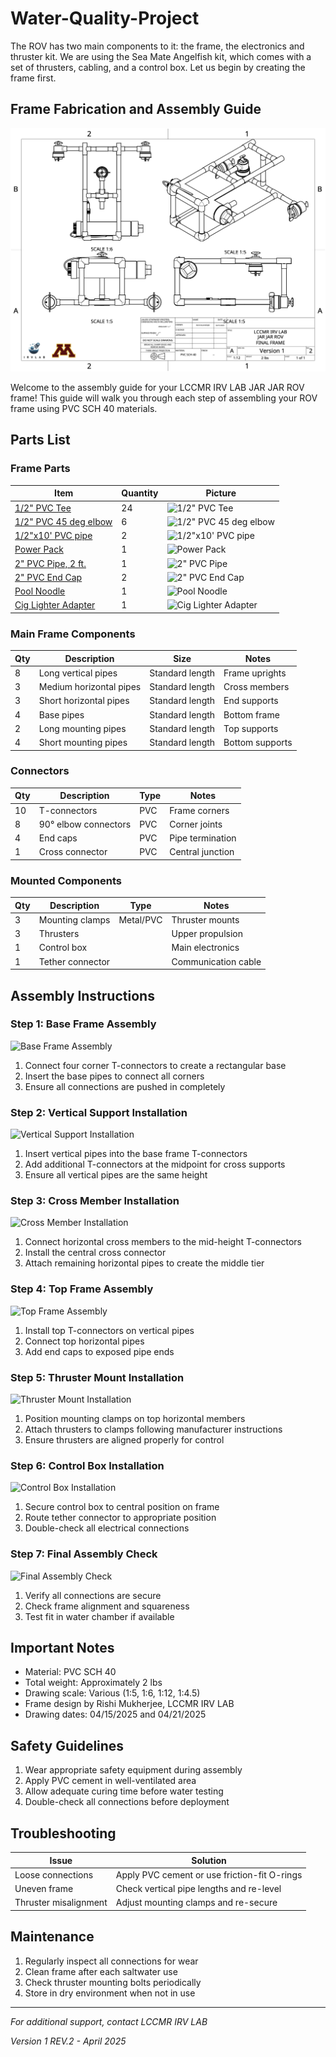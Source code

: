 # Water-Quality-Project

The ROV has two main components to it: the frame, the electronics and thruster kit. We are using the Sea Mate Angelfish kit, which comes with a set of thrusters, cabling, and a control box. Let us begin by creating the frame first. 

## Frame Fabrication and Assembly Guide
![JAR JAR ROV Complete Frame](./images/Final-Frame-Drawing.png)

Welcome to the assembly guide for your LCCMR IRV LAB JAR JAR ROV frame! This guide will walk you through each step of assembling your ROV frame using PVC SCH 40 materials.

## Parts List

### Frame Parts
| Item | Quantity | Picture |
|------|----------|---------|
| [1/2" PVC Tee](https://www.homedepot.com/p/Charlotte-Pipe-1-2-in-PVC-Schedule-40-S-x-S-x-S-Tee-PVC024000600HD/203812195) | 24 | ![1/2" PVC Tee](/api/placeholder/100/100) |
| [1/2" PVC 45 deg elbow](#) | 6 | ![1/2" PVC 45 deg elbow](/api/placeholder/100/100) |
| [1/2"x10' PVC pipe](#) | 2 | ![1/2"x10' PVC pipe](/api/placeholder/100/100) |
| [Power Pack](#) | 1 | ![Power Pack](/api/placeholder/100/100) |
| [2" PVC Pipe, 2 ft.](#) | 1 | ![2" PVC Pipe](/api/placeholder/100/100) | 
| [2" PVC End Cap](#) | 2 | ![2" PVC End Cap](/api/placeholder/100/100) | 
| [Pool Noodle](#) | 1 | ![Pool Noodle](/api/placeholder/100/100) | 
| [Cig Lighter Adapter](#) | 1 | ![Cig Lighter Adapter](/api/placeholder/100/100) |





### Main Frame Components
| Qty | Description | Size | Notes |
|-----|-------------|------|-------|
| 8 | Long vertical pipes | Standard length | Frame uprights |
| 3 | Medium horizontal pipes | Standard length | Cross members |
| 3 | Short horizontal pipes | Standard length | End supports |
| 4 | Base pipes | Standard length | Bottom frame |
| 2 | Long mounting pipes | Standard length | Top supports |
| 4 | Short mounting pipes | Standard length | Bottom supports |

### Connectors
| Qty | Description | Type | Notes |
|-----|-------------|------|-------|
| 10 | T-connectors | PVC | Frame corners |
| 8 | 90° elbow connectors | PVC | Corner joints |
| 4 | End caps | PVC | Pipe termination |
| 1 | Cross connector | PVC | Central junction |

### Mounted Components
| Qty | Description | Type | Notes |
|-----|-------------|------|-------|
| 3 | Mounting clamps | Metal/PVC | Thruster mounts |
| 3 | Thrusters | | Upper propulsion |
| 1 | Control box | | Main electronics |
| 1 | Tether connector | | Communication cable |

## Assembly Instructions

### Step 1: Base Frame Assembly
<!-- Step 1 Image: Show base frame assembly diagram -->
![Base Frame Assembly](path/to/step1-base.png)

1. Connect four corner T-connectors to create a rectangular base
2. Insert the base pipes to connect all corners
3. Ensure all connections are pushed in completely

### Step 2: Vertical Support Installation
<!-- Step 2 Image: Show vertical pipe installation -->
![Vertical Support Installation](path/to/step2-verticals.png)

1. Insert vertical pipes into the base frame T-connectors
2. Add additional T-connectors at the midpoint for cross supports
3. Ensure all vertical pipes are the same height

### Step 3: Cross Member Installation
<!-- Step 3 Image: Show horizontal cross member installation -->
![Cross Member Installation](path/to/step3-cross-members.png)

1. Connect horizontal cross members to the mid-height T-connectors
2. Install the central cross connector
3. Attach remaining horizontal pipes to create the middle tier

### Step 4: Top Frame Assembly
<!-- Step 4 Image: Show top frame assembly -->
![Top Frame Assembly](path/to/step4-top-frame.png)

1. Install top T-connectors on vertical pipes
2. Connect top horizontal pipes
3. Add end caps to exposed pipe ends

### Step 5: Thruster Mount Installation
<!-- Step 5 Image: Show thruster mount installation -->
![Thruster Mount Installation](path/to/step5-thruster-mounts.png)

1. Position mounting clamps on top horizontal members
2. Attach thrusters to clamps following manufacturer instructions
3. Ensure thrusters are aligned properly for control

### Step 6: Control Box Installation
<!-- Step 6 Image: Show control box installation -->
![Control Box Installation](path/to/step6-control-box.png)

1. Secure control box to central position on frame
2. Route tether connector to appropriate position
3. Double-check all electrical connections

### Step 7: Final Assembly Check
<!-- Step 7 Image: Show completed assembly -->
![Final Assembly Check](path/to/step7-final-check.png)

1. Verify all connections are secure
2. Check frame alignment and squareness
3. Test fit in water chamber if available

## Important Notes

- Material: PVC SCH 40
- Total weight: Approximately 2 lbs
- Drawing scale: Various (1:5, 1:6, 1:12, 1:4.5)
- Frame design by Rishi Mukherjee, LCCMR IRV LAB
- Drawing dates: 04/15/2025 and 04/21/2025

## Safety Guidelines

1. Wear appropriate safety equipment during assembly
2. Apply PVC cement in well-ventilated area
3. Allow adequate curing time before water testing
4. Double-check all connections before deployment

## Troubleshooting

| Issue | Solution |
|-------|----------|
| Loose connections | Apply PVC cement or use friction-fit O-rings |
| Uneven frame | Check vertical pipe lengths and re-level |
| Thruster misalignment | Adjust mounting clamps and re-secure |

## Maintenance

1. Regularly inspect all connections for wear
2. Clean frame after each saltwater use
3. Check thruster mounting bolts periodically
4. Store in dry environment when not in use

---

*For additional support, contact LCCMR IRV LAB*

*Version 1 REV.2 - April 2025*
